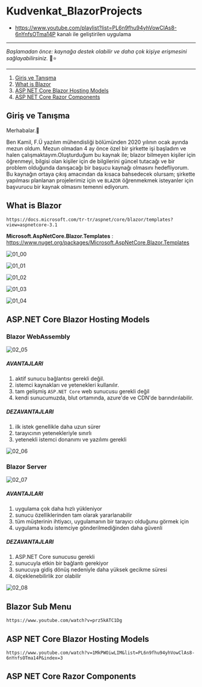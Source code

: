 # Kudvenkat_BlazorProjects

- https://www.youtube.com/playlist?list=PL6n9fhu94yhVowClAs8-6nYnfsOTma14P kanalı ile geliştirilen uygulama

---

*Başlamadan önce: kaynağa destek olabilir ve daha çok kişiye erişmesini sağlayabilirsiniz.* 🎉⭐

---

1. [Giriş ve Tanışma](#giriş-ve-tanışma)
2. [What is Blazor](#What-is-Blazor)
3. [ASP NET Core Blazor Hosting Models](#ASP-NET-Core-Blazor-Hosting-Models)
4. [ASP NET Core Razor Components](#ASP-NET-Core-Razor-Components)

## Giriş ve Tanışma

Merhabalar.👋

Ben Kamil, F.Ü yazılım mühendisliği bölümünden 2020 yılının ocak ayında mezun oldum. Mezun olmadan 4 ay önce özel bir şirkette işi başladım ve halen çalışmaktayım.Oluşturduğum bu kaynak ile; blazor bilmeyen kişiler 
için öğrenmeyi, bilgisi olan kişiler için de bilgilerini güncel tutacağı ve bir problem olduğunda danışacağı bir başucu kaynağı olmasını hedefliyorum. Bu kaynağın ortaya çıkış amacından da kısaca bahsedecek olursam; şirkette 
yapılması planlanan projelerimiz için ve `BLAZOR` öğrenmekmek isteyanler için başvurucu bir kaynak olmasını temenni ediyorum.

## What is Blazor

`https://docs.microsoft.com/tr-tr/aspnet/core/blazor/templates?view=aspnetcore-3.1`

**Microsoft.AspNetCore.Blazor.Templates** : https://www.nuget.org/packages/Microsoft.AspNetCore.Blazor.Templates

![01_00](./images/01_00.png)

![01_01](./images/01_01.png)

![01_02](./images/01_02.png)

![01_03](./images/01_03.png)

![01_04](./images/01_04.png)

## ASP.NET Core Blazor Hosting Models

### Blazor WebAssembly

![02_05](./images/02_05.png)

#####  **AVANTAJLARI**

1. aktif sunucu bağlantısı gerekli değil.
2. istemci kaynakları ve yetenekleri kullanılır.
3. tam gelişmiş `ASP.NET Core` web sunucusu gerekli değil
4. kendi sunucumuzda, blut ortamında, azure'de ve CDN'de barındırılabilir.

##### **DEZAVANTAJLARI**

1. ilk istek genellikle daha uzun sürer
2. tarayıcının yetenekleriyle sınırlı
3. yetenekli istemci donanımı ve yazılımı gerekli

![02_06](./images/02_06.png)

### Blazor Server

![02_07](./images/02_07.png)

#####  **AVANTAJLARI**

1. uygulama çok daha hızlı yükleniyor
2. sunucu özelliklerinden tam olarak yararlanabilir
3. tüm müşterinin ihtiyacı, uygulamanın bir tarayıcı olduğunu görmek için
4. uygulama kodu istemciye gönderilmediğinden daha güvenli

##### **DEZAVANTAJLARI**

1. ASP.NET Core sunucusu gerekli
2. sunucuyla etkin bir bağlantı gerekiyor
3. sunucuya gidiş dönüş nedeniyle daha yüksek gecikme süresi
4. ölçeklenebilirlik zor olabilir

![02_08](./images/02_08.png)

## Blazor Sub Menu 

`https://www.youtube.com/watch?v=prz5kATC1Dg` 

## ASP NET Core Blazor Hosting Models

`https://www.youtube.com/watch?v=1MkPWOiwLIM&list=PL6n9fhu94yhVowClAs8-6nYnfsOTma14P&index=3`

## ASP NET Core Razor Components

